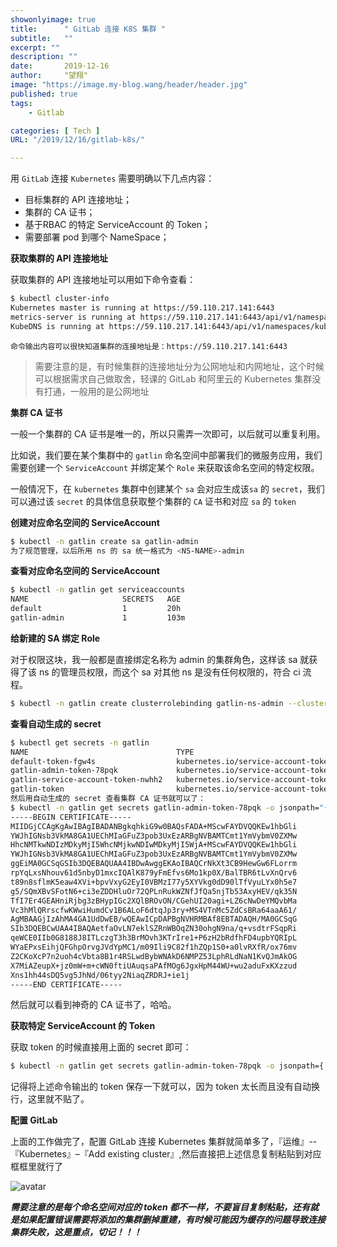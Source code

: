 ```yaml
---
showonlyimage: true
title:      " GitLab 连接 K8S 集群 "
subtitle:   ""
excerpt: ""
description: ""
date:       2019-12-16
author:     "望翔"
image: "https://image.my-blog.wang/header/header.jpg"
published: true
tags:
    - Gitlab

categories: [ Tech ]
URL: "/2019/12/16/gitlab-k8s/"

---
```


用 `GitLab` 连接 `Kubernetes` 需要明确以下几点内容：

- 目标集群的 API 连接地址；
- 集群的 CA 证书；
- 基于RBAC 的特定 ServiceAccount 的 Token；
- 需要部署 pod 到哪个 NameSpace；

**获取集群的 API 连接地址**

获取集群的 API 连接地址可以用如下命令查看：

```bash
$ kubectl cluster-info
Kubernetes master is running at https://59.110.217.141:6443
metrics-server is running at https://59.110.217.141:6443/api/v1/namespaces/kube-system/services/heapster/proxy
KubeDNS is running at https://59.110.217.141:6443/api/v1/namespaces/kube-system/services/kube-dns:dns/proxy
```

```
命令输出内容可以很快知道集群的连接地址是：https://59.110.217.141:6443
```

> 需要注意的是，有时候集群的连接地址分为公网地址和内网地址，这个时候可以根据需求自己做取舍，轻课的 GitLab 和阿里云的 Kubernetes 集群没有打通，一般用的是公网地址

**集群 CA 证书**

一般一个集群的 CA 证书是唯一的，所以只需弄一次即可，以后就可以重复利用。

比如说，我们要在某个集群中的 `gatlin` 命名空间中部署我们的微服务应用，我们需要创建一个 `ServiceAccount` 并绑定某个 `Role` 来获取该命名空间的特定权限。

一般情况下，在 `kubernetes` 集群中创建某个 `sa` 会对应生成该`sa` 的 `secret`，我们可以通过该 `secret` 的具体信息获取整个集群的 `CA` 证书和对应 `sa` 的 `token`

**创建对应命名空间的 ServiceAccount**

```bash
$ kubectl -n gatlin create sa gatlin-admin
为了规范管理，以后所用 ns 的 sa 统一格式为 <NS-NAME>-admin
```

**查看对应命名空间的 ServiceAccount**

```bash
$ kubectl -n gatlin get serviceaccounts
NAME                     SECRETS   AGE
default                  1         20h
gatlin-admin             1         103m
```

**给新建的 SA 绑定 Role**

对于权限这块，我一般都是直接绑定名称为 admin 的集群角色，这样该 sa 就获得了该 ns 的管理员权限，而这个 sa 对其他 ns 是没有任何权限的，符合 ci 流程。

```bash
$ kubectl -n gatlin create clusterrolebinding gatlin-ns-admin --clusterrole=admin --serviceaccount=gatlin:gatlin-admin
```

**查看自动生成的 secret**

```bash
$ kubectl get secrets -n gatlin
NAME                                 TYPE                                  DATA   AGE
default-token-fgw4s                  kubernetes.io/service-account-token   3      20h
gatlin-admin-token-78pqk             kubernetes.io/service-account-token   3      108m
gatlin-service-account-token-nwhh2   kubernetes.io/service-account-token   3      88m
gatlin-token                         kubernetes.io/service-account-token   3      88m
然后用自动生成的 secret 查看集群 CA 证书就可以了：
$ kubectl -n gatlin get secrets gatlin-admin-token-78pqk -o jsonpath="{['data']['ca\.crt']}" | base64 -d
-----BEGIN CERTIFICATE-----
MIIDGjCCAgKgAwIBAgIBADANBgkqhkiG9w0BAQsFADA+MScwFAYDVQQKEw1hbGli
YWJhIGNsb3VkMA8GA1UEChMIaGFuZ3pob3UxEzARBgNVBAMTCmt1YmVybmV0ZXMw
HhcNMTkwNDIzMDkyMjI5WhcNMjkwNDIwMDkyMjI5WjA+MScwFAYDVQQKEw1hbGli
YWJhIGNsb3VkMA8GA1UEChMIaGFuZ3pob3UxEzARBgNVBAMTCmt1YmVybmV0ZXMw
ggEiMA0GCSqGSIb3DQEBAQUAA4IBDwAwggEKAoIBAQCrNkXt3CB9HewGw6FLorrm
rpYqLxsNhouv61d5nbyD1mxcIQAlK879yFmEfvs6Mo1kp0X/BalTBR6tLvXnQrv6
t89n8sflmK5eaw4XVi+bpvVxyG2EyI0VBMzI77y5XYVkg0dD90lTfVyuLYx0h5e7
g5/SQmXBvSFotN6+ci3eZDDHluOr72QPLnRukWZNfJfQa5njTb53AxyHEV/qk35N
TfI7Er4GEAHniRjbg3zBHypIGc2XQlBROvON/CGehUI20agi+LZ6cNwDeYMQvbMa
Vc3hMlQRrscfwKWwiHumdCv1B6ALoF6dtqJp3ry+MS4VTnMc5ZdCsBRa64aaA61/
AgMBAAGjIzAhMA4GA1UdDwEB/wQEAwICpDAPBgNVHRMBAf8EBTADAQH/MA0GCSqG
SIb3DQEBCwUAA4IBAQAetfaOvLN7eklSZRnWBOqZN30ohgN9na/q+vsdtrFSqpRi
qeWCE0IIb0G8188J8ITLczgT3h3BrMOvh3KTrIre1+P6zH2bRdfhFD4upbYQRIpL
WYaEPxsEihjQFGhpOrvgJVdYpMC1/m09Ili9C82f1hZQp1S0+a0lvRXfR/ox76mv
Z2CKoXcP7n2uoh4cVbta8B1r4RSLwdBybWNAkD6NMPZ53LphRLdNaN1KvQJmAkOG
X7MiAZeupX+jz0mW+m+cWN0ftiUAuqsaPAfMOg6JgxHpM44WU+wu2aduFxKXzzud
Xns1hh44sDQ5vg5JhNd/06tyy2NiaqZRDRJ+ie1j
-----END CERTIFICATE-----
```

然后就可以看到神奇的 CA 证书了，哈哈。

**获取特定 ServiceAccount 的 Token**

获取 token 的时候直接用上面的 secret 即可：

```bash
$ kubectl -n gatlin get secrets gatlin-admin-token-78pqk -o jsonpath={.data.token} | base64 -d
```

记得将上述命令输出的 token 保存一下就可以，因为 token 太长而且没有自动换行，这里就不贴了。

**配置 GitLab**

上面的工作做完了，配置 GitLab 连接 Kubernetes 集群就简单多了，『运维』--『Kubernetes』–『Add existing cluster』,然后直接把上述信息复制粘贴到对应框框里就行了

![avatar](https://image.my-blog.wang/gitlab-k8s/gitlab-k8s.png)

***需要注意的是每个命名空间对应的 token 都不一样，不要盲目复制粘贴，还有就是如果配置错误需要将添加的集群删掉重建，有时候可能因为缓存的问题导致连接集群失败，这是重点，切记！！！***